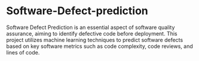 # Software-Defect-prediction
Software Defect Prediction is an essential aspect of software quality assurance, aiming to identify defective code before deployment. This project utilizes machine learning techniques to predict software defects based on key software metrics such as code complexity, code reviews, and lines of code. 
